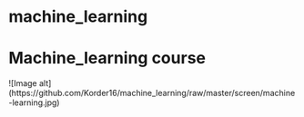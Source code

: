 # machine_learning
<h1>Machine_learning course</h1>
![Image alt](https://github.com/Korder16/machine_learning/raw/master/screen/machine-learning.jpg)
